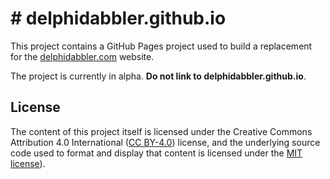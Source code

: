 # # delphidabbler.github.io

This project contains a GitHub Pages project used to build a replacement for the [delphidabbler.com](http://delphidabbler.com) website.

The project is currently in alpha. **Do not link to delphidabbler.github.io**.

## License

The content of this project itself is licensed under the Creative Commons Attribution 4.0 International ([CC BY-4.0](https://creativecommons.org/licenses/by/4.0/)) license, and the underlying source code used to format and display that content is licensed under the [MIT license](https://opensource.org/licenses/MIT)).
